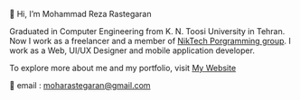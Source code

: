 👋 Hi, I’m Mohammad Reza Rastegaran

Graduated in Computer Engineering from K. N. Toosi University in Tehran.
Now I work as a freelancer and a member of [NikTech Porgramming group](https://niktech.org).
I work as a Web, UI/UX Designer and mobile application developer.

To explore more about me and my portfolio, visit [My Website](https://mohammadrezarastegaran.ir)

:email: email : moharastegaran@gmail.com

<!---
moharastegaran/moharastegaran is a ✨ special ✨ repository because its `README.md` (this file) appears on your GitHub profile.
You can click the Preview link to take a look at your changes.
--->
